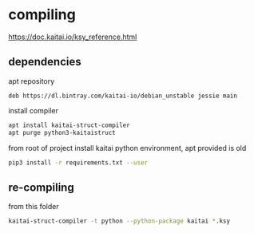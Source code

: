 # compiling

https://doc.kaitai.io/ksy_reference.html

## dependencies

apt repository
```apt
deb https://dl.bintray.com/kaitai-io/debian_unstable jessie main
```
install compiler
```bash
apt install kaitai-struct-compiler
apt purge python3-kaitaistruct
```

from root of project install kaitai python environment, apt provided is old
```bash
pip3 install -r requirements.txt --user
```

## re-compiling
from this folder
```bash
kaitai-struct-compiler -t python --python-package kaitai *.ksy
```

